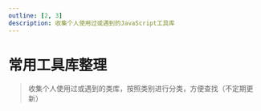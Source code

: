 ```yaml
---
outline: [2, 3]
description: 收集个人使用过或遇到的JavaScript工具库
---
```


<script setup>
import { DATA } from './library-data'
</script>

# 常用工具库整理

> 收集个人使用过或遇到的类库，按照类别进行分类，方便查找（不定期更新）

<MNavLinks v-for="item in DATA" noIcon v-bind="item"/>
